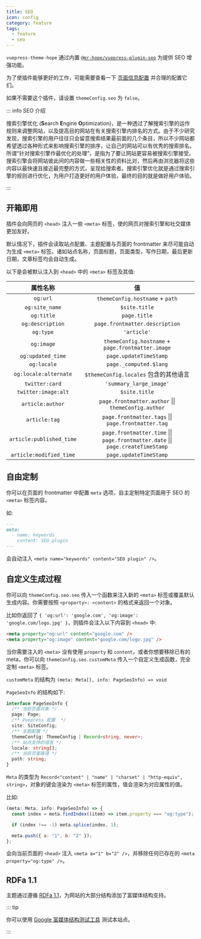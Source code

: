 ```yaml
---
title: SEO
icon: config
category: feature
tags:
  - feature
  - seo
---
```


`vuepress-theme-hope` 通过内置 [`@mr-hope/vuepress-plugin-seo`](https://vuepress-theme-hope.github.io/v1/seo/zh/) 为提供 SEO 增强功能。

为了使插件能够更好的工作，可能需要查看一下 [页面信息配置](../../config/page.md#页面信息配置) 并合理的配置它们。

如果不需要这个插件，请设置 `themeConfig.seo` 为 `false`。

::: info SEO 介绍

搜索引擎优化 (**S**earch **E**ngine **O**ptimization)，是一种透过了解搜索引擎的运作规则来调整网站，以及提高目的网站在有关搜索引擎内排名的方式。由于不少研究发现，搜索引擎的用户往往只会留意搜索结果最前面的几个条目，所以不少网站都希望透过各种形式来影响搜索引擎的排序，让自己的网站可以有优秀的搜索排名。 所谓“针对搜索引擎作最优化的处理”，是指为了要让网站更容易被搜索引擎接受。搜索引擎会将网站彼此间的内容做一些相关性的资料比对，然后再由浏览器将这些内容以最快速且接近最完整的方式，呈现给搜索者。搜索引擎优化就是通过搜索引擎的规则进行优化，为用户打造更好的用户体验，最终的目的就是做好用户体验。

:::

## 开箱即用

插件会向网页的 `<head>` 注入一些 `<meta>` 标签，使的网页对搜索引擎和社交媒体更加友好。

默认情况下，插件会读取站点配置、主题配置与页面的 frontmatter 来尽可能自动为生成 `<meta>` 标签。诸如站点名称，页面标题，页面类型，写作日期，最后更新日期，文章标签均会自动生成。

以下是会被默认注入到 `<head>` 中的 `<meta>` 标签及其值:

|         属性名称         |                                        值                                        |
| :----------------------: | :------------------------------------------------------------------------------: |
|         `og:url`         |                         `themeConfig.hostname` + `path`                          |
|      `og:site_name`      |                                  `$site.title`                                   |
|        `og:title`        |                                   `page.title`                                   |
|     `og:description`     |                          `page.frontmatter.description`                          |
|        `og:type`         |                                   `'article'`                                    |
|        `og:image`        |                `themeConfig.hostname` + `page.frontmatter.image`                 |
|    `og:updated_time`     |                              `page.updateTimeStamp`                              |
|       `og:locale`        |                              `page._computed.$lang`                              |
|  `og:locale:alternate`   |                      `$themeConfig.locales` 包含的其他语言                       |
|      `twitter:card`      |                             `'summary_large_image'`                              |
|   `twitter:image:alt`    |                                  `$site.title`                                   |
|     `article:author`     |               `page.frontmatter.author` \|\| `themeConfig.author`                |
|      `article:tag`       |               `page.frontmatter.tags` \|\| `page.frontmatter.tag`                |
| `article:published_time` | `page.frontmatter.time` \|\| `page.frontmatter.date` \|\| `page.createTimeStamp` |
| `article:modified_time`  |                              `page.updateTimeStamp`                              |

## 自由定制

你可以在页面的 frontmatter 中配置 `meta` 选项，自主定制特定页面用于 SEO 的 `<meta>` 标签内容。

如:

```md
---
meta:
  - name: keywords
    content: SEO plugin
---
```

会自动注入 `<meta name="keywords" content="SEO plugin" />`。

## 自定义生成过程

你可以向 `themeConfig.seo.seo` 传入一个函数来注入新的 `<meta>` 标签或覆盖默认生成内容。你需要按照 `<property>: <content>` 的格式来返回一个对象。

比如你返回了 `{ 'og:url': 'google.com', 'og:image': 'google.com/logo.jpg' }`，则插件会注入以下内容到 `<head>` 中:

```html
<meta property="og:url" content="google.com" />
<meta property="og:image" content="google.com/logo.jpg" />
```

当你需要注入的 `<meta>` 没有使用 `property` 和 `content`，或者你想要移除已有的 meta，你可以向 `themeConfig.seo.customMeta` 传入一个自定义生成函数，完全定制 `<meta>` 标签。

`customMeta` 的结构为 `(meta: Meta[], info: PageSeoInfo) => void`

`PageSeoInfo` 的结构如下:

```ts
interface PageSeoInfo {
  /** 当前页面对象 */
  page: Page;
  /** Vuepress 配置  */
  site: SiteConfig;
  /** 主题配置 */
  themeConfig: ThemeConfig | Record<string, never>;
  /** 站点支持的语言 */
  locale: string[];
  /** 当前页面路径 */
  path: string;
}
```

`Meta` 的类型为 `Record<"content" | "name" | "charset" | "http-equiv", string>`，对象的键会渲染为 `<meta>` 标签的属性，值会渲染为对应属性的值。

比如:

```js
(meta: Meta, info: PageSeoInfo) => {
  const index = meta.findIndex((item) => item.property === "og:type");

  if (index !== -1) meta.splice(index, 1);

  meta.push({ a: "1", b: "2" });
};
```

会向当前页面的 `<head>` 注入 `<meta a="1" b="2" />`，并移除任何已存在的 `<meta property="og:type" />`。

## RDFa 1.1

主题通过遵循 [RDFa 1.1](https://www.w3.org/TR/rdfa-primer/)，为网站的大部分结构添加了富媒体结构支持。

::: tip

你可以使用 [Google 富媒体结构测试工具](https://search.google.com/test/rich-results?url=https%3A%2F%2Fvuepress-theme-hope.github.io%2Fzh%2Fguide%2Ffeature%2Fseo%2F&user_agent=1) 测试本站点。

:::

